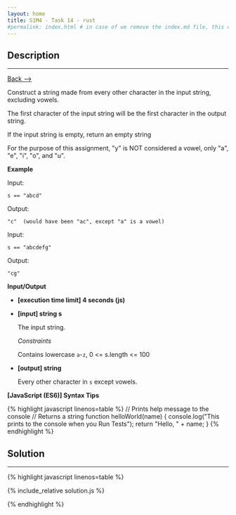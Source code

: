 ```yaml
---
layout: home
title: S1M4 - Task 14 - rust
#permalink: index.html # in case of we remove the index.md file, this doc will be the index page
---
```


<div class="row">
<div class="columnStmt" markdown="1">

##  Description
------

[Back --> ](../README.md)

Construct a string made from every other character in the input string, excluding vowels.

The first character of the input string will be the first character in the output string.

If the input string is empty, return an empty string

For the purpose of this assignment, "y" is NOT considered a vowel, only "a", "e", "i", "o", and "u".

**Example**

Input:
```
s == "abcd"
```
Output:
```
"c"  (would have been "ac", except "a" is a vowel)
```
Input:
```
s == "abcdefg"
```
Output:
```
"cg"
```

**Input/Output**

* **[execution time limit] 4 seconds (js)**

* **[input] string s**

    The input string.

    *Constraints*

    Contains lowercase `a`-`z`, 0 <= s.length <= 100

* **[output] string**

    Every other character in `s` except vowels.

**[JavaScript (ES6)] Syntax Tips**

{% highlight javascript linenos=table %}
// Prints help message to the console
// Returns a string
function helloWorld(name) {
    console.log("This prints to the console when you Run Tests");
    return "Hello, " + name;
}
{% endhighlight %}

</div>
<div class="columnSol" markdown="1">

## Solution
------

{% highlight javascript linenos=table %}

{% include_relative solution.js %}

{% endhighlight %}

</div>
</div>
